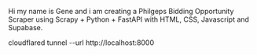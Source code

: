 Hi my name is Gene and i am creating a Philgeps Bidding Opportunity Scraper using Scrapy + Python + FastAPI with HTML, CSS, Javascript and Supabase.

cloudflared tunnel --url http://localhost:8000